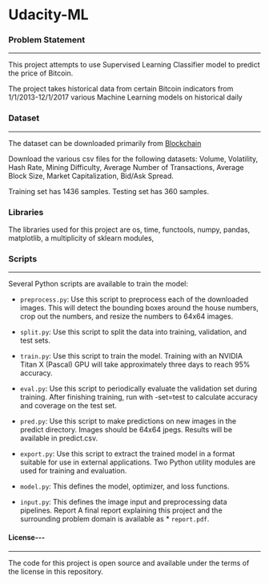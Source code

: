 # Udacity-ML

### Problem Statement
---
This project attempts to use Supervised Learning Classifier model to predict the price of Bitcoin.

The project takes historical data from certain Bitcoin indicators from 1/1/2013-12/1/2017 various Machine Learning models on historical daily 

### Dataset
---
The dataset can be downloaded primarily from [Blockchain](https://blockchain.info/stats)

Download the various csv files for the following datasets: Volume, Volatility, Hash Rate, Mining Difficulty, Average Number of Transactions, Average Block Size, Market Capitalization, Bid/Ask Spread.

Training set has 1436 samples.
Testing set has 360 samples.

### Libraries

The libraries used for this project are os, time, functools, numpy, pandas, matplotlib, a multiplicity of sklearn modules, 

### Scripts
---
Several Python scripts are available to train the model:

* ```preprocess.py```: Use this script to preprocess each of the downloaded images. This will detect the bounding boxes around the house numbers, crop out the numbers, and resize the numbers to 64x64 images.
* ```split.py```: Use this script to split the data into training, validation, and test sets.
* ```train.py```: Use this script to train the model. Training with an NVIDIA Titan X (Pascal) GPU will take approximately three days to reach 95% accuracy.
* ```eval.py```: Use this script to periodically evaluate the validation set during training. After finishing training, run with -set=test to calculate accuracy and coverage on the test set.
* ```pred.py```: Use this script to make predictions on new images in the predict directory. Images should be 64x64 jpegs. Results will be available in predict.csv.
* ```export.py```: Use this script to extract the trained model in a format suitable for use in external applications.
Two Python utility modules are used for training and evaluation.

* ```model.py```: This defines the model, optimizer, and loss functions.
* ```input.py```: This defines the image input and preprocessing data pipelines.
Report
A final report explaining this project and the surrounding problem domain is available as * ```report.pdf```.

#### License---
---
The code for this project is open source and available under the terms of the license in this repository.
